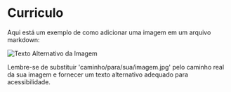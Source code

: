 # Curriculo

Aqui está um exemplo de como adicionar uma imagem em um arquivo markdown:

![Texto Alternativo da Imagem](/img/CurriculoPrint.png)

Lembre-se de substituir 'caminho/para/sua/imagem.jpg' pelo caminho real da sua imagem e fornecer um texto alternativo adequado para acessibilidade.
